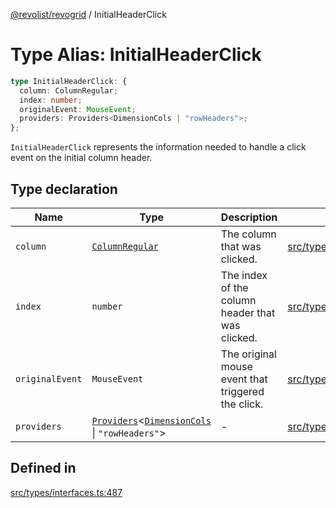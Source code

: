 [@revolist/revogrid](README.md) / InitialHeaderClick

# Type Alias: InitialHeaderClick

```ts
type InitialHeaderClick: {
  column: ColumnRegular;
  index: number;
  originalEvent: MouseEvent;
  providers: Providers<DimensionCols | "rowHeaders">;
};
```

`InitialHeaderClick` represents the information needed to handle a click
event on the initial column header.

## Type declaration

| Name | Type | Description | Defined in |
| ------ | ------ | ------ | ------ |
| `column` | [`ColumnRegular`](Interface.ColumnRegular.md) | The column that was clicked. | [src/types/interfaces.ts:499](https://github.com/revolist/revogrid/blob/6d16baf0ac19236f5511b0ce2aeccf75326e95c2/src/types/interfaces.ts#L499) |
| `index` | `number` | The index of the column header that was clicked. | [src/types/interfaces.ts:491](https://github.com/revolist/revogrid/blob/6d16baf0ac19236f5511b0ce2aeccf75326e95c2/src/types/interfaces.ts#L491) |
| `originalEvent` | `MouseEvent` | The original mouse event that triggered the click. | [src/types/interfaces.ts:495](https://github.com/revolist/revogrid/blob/6d16baf0ac19236f5511b0ce2aeccf75326e95c2/src/types/interfaces.ts#L495) |
| `providers` | [`Providers`](TypeAlias.Providers.md)\<[`DimensionCols`](TypeAlias.DimensionCols.md) \| `"rowHeaders"`\> | - | [src/types/interfaces.ts:500](https://github.com/revolist/revogrid/blob/6d16baf0ac19236f5511b0ce2aeccf75326e95c2/src/types/interfaces.ts#L500) |

## Defined in

[src/types/interfaces.ts:487](https://github.com/revolist/revogrid/blob/6d16baf0ac19236f5511b0ce2aeccf75326e95c2/src/types/interfaces.ts#L487)

